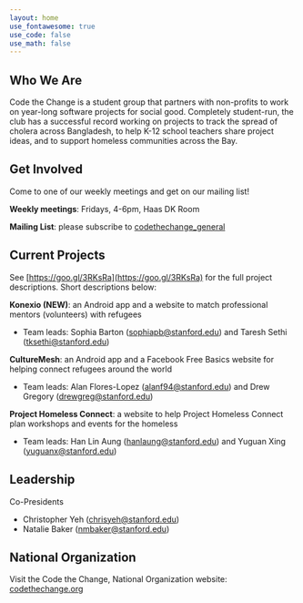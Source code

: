 ```yaml
---
layout: home
use_fontawesome: true
use_code: false
use_math: false
---
```


<h2>Who We Are</h2>

Code the Change is a student group that partners with non-profits to work on year-long software projects for social good. Completely student-run, the club has a successful record working on projects to track the spread of cholera across Bangladesh, to help K-12 school teachers share project ideas, and to support homeless communities across the Bay.


## Get Involved

Come to one of our weekly meetings and get on our mailing list!

**Weekly meetings**: Fridays, 4-6pm, Haas DK Room

**Mailing List**: please subscribe to [codethechange_general](https://mailman.stanford.edu/mailman/listinfo/codethechange_general)


## Current Projects

See [https://goo.gl/3RKsRa](https://goo.gl/3RKsRa) for the full project descriptions. Short descriptions below:

**Konexio (NEW)**: an Android app and a website to match professional mentors (volunteers) with refugees
- Team leads: Sophia Barton ([sophiapb@stanford.edu](sophiapb@stanford.edu)) and Taresh Sethi ([tksethi@stanford.edu](tksethi@stanford.edu))

**CultureMesh**: an Android app and a Facebook Free Basics website for helping connect refugees around the world
- Team leads: Alan Flores-Lopez ([alanf94@stanford.edu](mailto:alanf94@stanford.edu)) and Drew Gregory ([drewgreg@stanford.edu](mailto:drewgreg@stanford.edu))

**Project Homeless Connect**: a website to help Project Homeless Connect plan workshops and events for the homeless
- Team leads: Han Lin Aung ([hanlaung@stanford.edu](mailto:hanlaung@stanford.edu)) and Yuguan Xing ([yuguanx@stanford.edu](mailto:yuguanx@stanford.edu))


## Leadership

Co-Presidents
- Christopher Yeh ([chrisyeh@stanford.edu](mailto:chrisyeh@stanford.edu))
- Natalie Baker ([nmbaker@stanford.edu](mailto:nmbaker@stanford.edu))


## National Organization

Visit the Code the Change, National Organization website: [codethechange.org](https://codethechange.org/)
